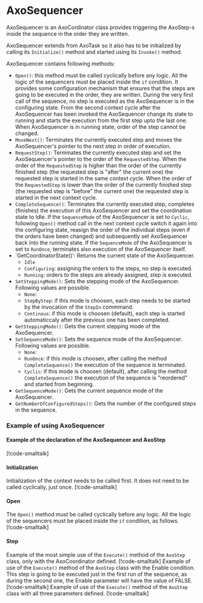 # AxoSequencer

AxoSequencer is an AxoCordinator class provides triggering the AxoStep-s inside the sequence in the order they are written.

AxoSequencer extends from AxoTask so it also has to be initialized by calling its `Initialize()` method and started using its `Invoke()` method.
    
AxoSequencer contains following methods:
- `Open()`: this method must be called cyclically before any logic. All the logic of the sequencers must be placed inside the `if` condition. It provides some configuration mechanism that ensures that the steps are going to be executed in the order, they are written. During the very first call of the sequence, no step is executed as the AxoSequencer is in the configuring state. From the second context cycle after the AxoSequencer has been invoked the AxoSequencer change its state to running and starts the execution from the first step upto the last one. When AxoSequencer is in running state, order of the step cannot be changed. 
- `MoveNext()`: Terminates the currently executed step and moves the AxoSequencer's pointer to the next step in order of execution.
- `RequestStep()`: Terminates the currently executed step and set the AxoSequencer's pointer to the order of the `RequestedStep`. When the order of the `RequestedStep` is higher than the order of the currently finished step (the requested step is "after" the current one) the requested step is started in the same context cycle. When the order of the `RequestedStep` is lower than the order of the currently finished step (the requested step is "before" the current one) the requested step is started in the next context cycle.
- `CompleteSequence()`: Terminates the currently executed step, completes (finishes) the execution of this AxoSequencer and set the coordination state to Idle. If the `SequenceMode` of the AxoSequencer is set to `Cyclic`, following `Open()` method call in the next context cycle switch it again into the configuring state, reasign the order of the individual steps (even if the orders have been changed) and subsequently set AxoSequencer back into the running state. If the `SequenceMode` of the AxoSequencer is set to `RunOnce`, terminates also execution of the AxoSequencer itself.
- `GetCoordinatorState()': Returns the current state of the AxoSequencer. 
    - `Idle`
    - `Configuring`: assigning the orders to the steps, no step is executed.
    - `Running`: orders to the steps are already assigned, step is executed.
- `SetSteppingMode()`: Sets the stepping mode of the AxoSequencer. Following values are possible.
    - `None`:
    - `StepByStep`: if this mode is choosen, each step needs to be started by the invocation of the `StepIn` commmand.
    - `Continous`: if this mode is choosen (default), each step is started automaticcaly after the previous one has been completed.
- `GetSteppingMode()`: Gets the current stepping mode of the AxoSequencer. 
- `SetSequenceMode()`: Sets the sequence mode of the AxoSequencer. Following values are possible.
    - `None`:
    - `RunOnce`: if this mode is choosen, after calling the method `CompleteSequence()` the execution of the sequence is terminated.
    - `Cyclic`: if this mode is choosen (default), after calling the method `CompleteSequence()` the execution of the sequence is "reordered" and started from beginning.
- `GetSequenceMode()`: Gets the current sequence mode of the AxoSequencer. 
- `GetNumberOfConfiguredSteps()`: Gets the number of the configured steps in the sequence. 

### Example of using AxoSequencer
#### Example of the declaration of the AxoSequencer and AxoStep 
[!code-smalltalk[](../../../src/integrations/ctrl/src/Examples/AXOpen.AxoSequencer/AxoSequencerDocuExample.st?range=4-11,84)]
#### Initialization
Initialization of the context needs to be called first. It does not need to be called cyclically, just once.
[!code-smalltalk[](../../../src/integrations/ctrl/src/Examples/AXOpen.AxoSequencer/AxoSequencerDocuExample.st?name=Initialize)]
#### Open
The `Open()` method must be called cyclically before any logic. All the logic of the sequencers must be placed inside the `if` condition, as follows.
[!code-smalltalk[](../../../src/integrations/ctrl/src/Examples/AXOpen.AxoSequencer/AxoSequencerDocuExample.st?name=Open)]
#### Step
Example of the most simple use of the `Execute()` method of the `AxoStep` class, only with the AxoCoordinator defined. 
[!code-smalltalk[](../../../src/integrations/ctrl/src/Examples/AXOpen.AxoSequencer/AxoSequencerDocuExample.st?name=SimpleStep)]
Example of use of the `Execute()` method of the `AxoStep` class with the Enable condition. 
This step is going to be executed just in the first run of the sequence, as during the second one, the Enable parameter will have the value of FALSE.
[!code-smalltalk[](../../../src/integrations/ctrl/src/Examples/AXOpen.AxoSequencer/AxoSequencerDocuExample.st?name=EnableStep)]
Example of use of the `Execute()` method of the `AxoStep` class with all three parameters defined.
[!code-smalltalk[](../../../src/integrations/ctrl/src/Examples/AXOpen.AxoSequencer/AxoSequencerDocuExample.st?name=FullStep)]
